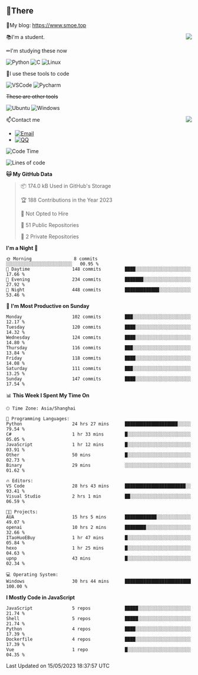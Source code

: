 
## 👏There

📰My blog: https://www.smoe.top

<img align="right" src="https://github-readme-stats.vercel.app/api/top-langs/?username=AkashiCoin"/>


📚I'm a student.

✏I'm studying these now

![Python](https://img.shields.io/badge/-Python-blue?style=flat-square&logo=Python&logoColor=fff)
![C](https://img.shields.io/badge/-C-585858?style=flat-square&logo=C&logoColor=fff)
![Linux](https://img.shields.io/badge/-Linux-black?style=flat-square&logo=Linux&logoColor=fff)

🔨I use these tools to code

![VSCode](https://img.shields.io/badge/-VSCode-blue?style=flat-square&logo=visualstudiocode&logoColor=fff)
![Pycharm](https://img.shields.io/badge/-Pycharm-green?style=flat-square&logo=pycharm&logoColor=fff)

 ~~These are other tools~~

![Ubuntu](https://img.shields.io/badge/-Ubuntu-orange?style=flat-square&logo=Ubuntu&logoColor=fff)
![Windows](https://img.shields.io/badge/-Windows-blue?style=flat-square&logo=Windows&logoColor=fff)

<img align="right" src="https://github-readme-stats.vercel.app/api?username=AkashiCoin" />


📫Contact me

* [![Email](https://img.shields.io/badge/Email-l1040186796@gmail.com-1?style=social&logoColor=fff)](mailto:l1040186796@gmail.com)
* [![QQ](https://img.shields.io/badge/QQ-1040186796-1?style=social&logoColor=fff)](tencent://AddContact/?fromId=45&fromSubId=1&subcmd=all&uin=1040186796&website=www.oicqzone.com)

<!--START_SECTION:waka-->
![Code Time](http://img.shields.io/badge/Code%20Time-749%20hrs%2030%20mins-blue)

![Lines of code](https://img.shields.io/badge/From%20Hello%20World%20I%27ve%20Written-240.3%20thousand%20lines%20of%20code-blue)

**🐱 My GitHub Data** 

> 📦 174.0 kB Used in GitHub's Storage 
 > 
> 🏆 188 Contributions in the Year 2023
 > 
> 🚫 Not Opted to Hire
 > 
> 📜 51 Public Repositories 
 > 
> 🔑 2 Private Repositories 
 > 
**I'm a Night 🦉** 

```text
🌞 Morning                8 commits           ░░░░░░░░░░░░░░░░░░░░░░░░░   00.95 % 
🌆 Daytime                148 commits         ████░░░░░░░░░░░░░░░░░░░░░   17.66 % 
🌃 Evening                234 commits         ███████░░░░░░░░░░░░░░░░░░   27.92 % 
🌙 Night                  448 commits         █████████████░░░░░░░░░░░░   53.46 % 
```
📅 **I'm Most Productive on Sunday** 

```text
Monday                   102 commits         ███░░░░░░░░░░░░░░░░░░░░░░   12.17 % 
Tuesday                  120 commits         ████░░░░░░░░░░░░░░░░░░░░░   14.32 % 
Wednesday                124 commits         ████░░░░░░░░░░░░░░░░░░░░░   14.80 % 
Thursday                 116 commits         ███░░░░░░░░░░░░░░░░░░░░░░   13.84 % 
Friday                   118 commits         ████░░░░░░░░░░░░░░░░░░░░░   14.08 % 
Saturday                 111 commits         ███░░░░░░░░░░░░░░░░░░░░░░   13.25 % 
Sunday                   147 commits         ████░░░░░░░░░░░░░░░░░░░░░   17.54 % 
```


📊 **This Week I Spent My Time On** 

```text
🕑︎ Time Zone: Asia/Shanghai

💬 Programming Languages: 
Python                   24 hrs 27 mins      ████████████████████░░░░░   79.54 % 
C#                       1 hr 33 mins        █░░░░░░░░░░░░░░░░░░░░░░░░   05.05 % 
JavaScript               1 hr 12 mins        █░░░░░░░░░░░░░░░░░░░░░░░░   03.91 % 
Other                    50 mins             █░░░░░░░░░░░░░░░░░░░░░░░░   02.73 % 
Binary                   29 mins             ░░░░░░░░░░░░░░░░░░░░░░░░░   01.62 % 

🔥 Editors: 
VS Code                  28 hrs 43 mins      ███████████████████████░░   93.41 % 
Visual Studio            2 hrs 1 min         ██░░░░░░░░░░░░░░░░░░░░░░░   06.59 % 

🐱‍💻 Projects: 
AUA                      15 hrs 5 mins       ████████████░░░░░░░░░░░░░   49.07 % 
openai                   10 hrs 2 mins       ████████░░░░░░░░░░░░░░░░░   32.66 % 
ITaoHuoEBuy              1 hr 47 mins        █░░░░░░░░░░░░░░░░░░░░░░░░   05.84 % 
hexo                     1 hr 25 mins        █░░░░░░░░░░░░░░░░░░░░░░░░   04.63 % 
upnp                     43 mins             █░░░░░░░░░░░░░░░░░░░░░░░░   02.34 % 

💻 Operating System: 
Windows                  30 hrs 44 mins      █████████████████████████   100.00 % 
```

**I Mostly Code in JavaScript** 

```text
JavaScript               5 repos             █████░░░░░░░░░░░░░░░░░░░░   21.74 % 
Shell                    5 repos             █████░░░░░░░░░░░░░░░░░░░░   21.74 % 
Python                   4 repos             ████░░░░░░░░░░░░░░░░░░░░░   17.39 % 
Dockerfile               4 repos             ████░░░░░░░░░░░░░░░░░░░░░   17.39 % 
Vue                      1 repo              █░░░░░░░░░░░░░░░░░░░░░░░░   04.35 % 
```




 Last Updated on 15/05/2023 18:37:57 UTC
<!--END_SECTION:waka-->
